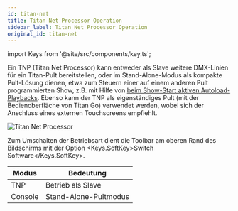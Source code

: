 ```yaml
---
id: titan-net
title: Titan Net Processor Operation
sidebar_label: Titan Net Processor Operation
original_id: titan-net
---
```


import Keys from '@site/src/components/key.ts';

Ein TNP (Titan Net Processor) kann entweder als Slave weitere DMX-Linien
für ein Titan-Pult bereitstellen, oder im Stand-Alone-Modus als kompakte
Pult-Lösung dienen, etwa zum Steuern einer auf einem anderen Pult
programmierten Show, z.B. mit Hilfe von [beim Show-Start aktiven
Autoload-Playbacks](cues/playback-options.md#run-on-startup).
Ebenso kann der TNP als eigenständiges Pult (mit der Bedienoberfläche von Titan Go)
verwendet werden, wobei sich der Anschluss eines externen Touchscreens
empfiehlt.

![Titan Net Processor](/docs/images/Titan-Net-Processor.jpeg)

Zum Umschalten der Betriebsart dient die Toolbar am oberen Rand des
Bildschirms mit der Option <Keys.SoftKey>Switch Software</Keys.SoftKey>.

Modus | Bedeutung
--- | ---
TNP | Betrieb als Slave
Console | Stand-Alone-Pultmodus
